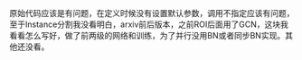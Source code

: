 原始代码应该是有问题，在定义时候没有设置默认参数，调用不指定应该有问题，至于Instance分割我没看明白，arxiv前后版本，之前ROI后面用了GCN，这块我看看怎么写好，做了前两级的网络和训练，为了并行没用BN或者同步BN实现。其他还没看。